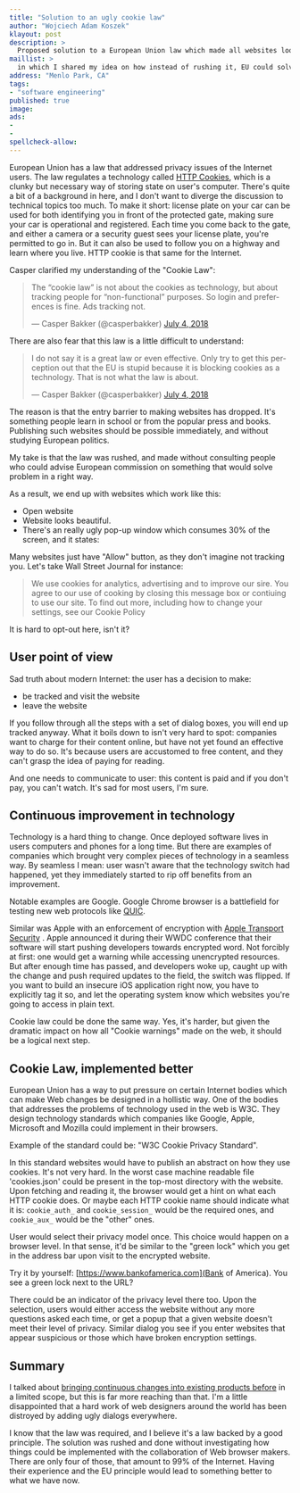 ```yaml
---
title: "Solution to an ugly cookie law"
author: "Wojciech Adam Koszek"
klayout: post
description: >
  Proposed solution to a European Union law which made all websites look ugly
maillist: >
  in which I shared my idea on how instead of rushing it, EU could solve the problem of web cookies and tracking
address: "Menlo Park, CA"
tags:
- "software engineering"
published: true
image: 
ads:
- 
- 
spellcheck-allow:
---
```


European Union has a law that addressed privacy issues of the Internet
users.
The law regulates a technology called
[HTTP Cookies](https://en.wikipedia.org/wiki/HTTP_cookie), which is a clunky but
necessary way of storing state on user's computer.
There's quite a bit of a background in here, and I don't want to diverge
the discussion to technical topics too much.
To make it short: license plate on your car can be used for both identifying
you in front of the protected gate, making sure your car is operational and
registered.
Each time you come back to the gate, and either a camera or a security guest
sees your license plate, you're permitted to go in.
But it can also be used to follow you on a highway and learn where
you live. HTTP cookie is that same for the Internet.

Casper clarified my understanding of the "Cookie Law":

<blockquote class="twitter-tweet" data-conversation="none" data-lang="en"><p lang="en" dir="ltr">The “cookie law” is not about the cookies as technology, but about tracking people for “non-functional” purposes. So login and preferences is fine. Ads tracking not.</p>&mdash; Casper Bakker (@casperbakker) <a href="https://twitter.com/casperbakker/status/1014391738239258626?ref_src=twsrc%5Etfw">July 4, 2018</a></blockquote> <script async src="https://platform.twitter.com/widgets.js" charset="utf-8"></script>

There are also fear that this law is a little difficult to understand:

<blockquote class="twitter-tweet" data-lang="en"><p lang="en" dir="ltr">I do not say it is a great law or even effective. Only try to get this perception out that the EU is stupid because it is blocking cookies as a technology. That is not what the law is about.</p>&mdash; Casper Bakker (@casperbakker) <a href="https://twitter.com/casperbakker/status/1014434624494325760?ref_src=twsrc%5Etfw">July 4, 2018</a></blockquote> <script async src="https://platform.twitter.com/widgets.js" charset="utf-8"></script>

The reason is that the entry barrier to making websites has dropped.
It's something people learn in school or from the popular press and books.
Publishing such websites should be possible immediately, and  without
studying European politics.

My take is that the law was rushed, and made without consulting people who
could advise European commission on something that would solve problem in
a right way.

As a result, we end up with websites which work like this:

- Open website
- Website looks beautiful.
- There's an really ugly pop-up window which consumes 30% of the screen, and
  it states:

Many websites just have "Allow" button, as they don't imagine not tracking you.
Let's take Wall Street Journal for instance:

> 
> We use cookies for analytics, advertising and to improve our sire. You agree to our use of cooking by closing this message box or contiuing to use our site. To find out more, including how to change your settings, see our Cookie Policy
>

It is hard to opt-out here, isn't it?

## User point of view

Sad truth about modern Internet: the user has a decision to make:

- be tracked and visit the website
- leave the website

If you follow through all the steps with a set of dialog boxes, you will end
up tracked anyway. What it boils down to isn't very hard to spot:
companies want to charge for
their content online, but have not yet found an effective way to do so.
It's because users are accustomed to free content, and they can't grasp the
idea of paying for reading.

And one needs to communicate to user: this content is paid and if you don't
pay, you can't watch. It's sad for most users, I'm sure.

## Continuous improvement in technology

Technology is a hard thing to change.
Once deployed software lives in users computers and phones for a long time.
But there are examples of companies which brought very complex pieces of
technology in a seamless way.
By seamless I mean: user wasn't aware that the technology switch had
happened, yet they immediately started to rip off benefits from an
improvement.

Notable examples are Google. Google Chrome browser is a battlefield for
testing new web protocols like [QUIC](https://www.chromium.org/quic).

Similar was Apple with an enforcement of encryption with
[Apple Transport Security](https://forums.developer.apple.com/thread/6767)
. Apple announced it during
their WWDC conference that their software will start pushing developers
towards encrypted word.
Not forcibly at first: one would get a warning while accessing unencrypted
resources.
But after enough time has passed, and developers woke up, caught up with the
change and push required updates to the field, the switch was flipped.
If you want to build an insecure iOS application right now, you have to
explicitly tag it so, and let the operating system know which websites
you're going to access in plain text.

Cookie law could be done the same way. Yes, it's harder, but given the
dramatic impact on how all "Cookie warnings" made on the web, it should be
a logical next step.

## Cookie Law, implemented better

European Union has a way to put pressure on certain Internet bodies which
can make Web changes be designed in a hollistic way.
One of the bodies that addresses the problems of technology used in the web
is W3C.
They design technology standards which companies like Google, Apple,
Microsoft and Mozilla could implement in their browsers.

Example of the standard could be: "W3C Cookie Privacy Standard".

In this standard websites would have to publish an abstract on how they use
cookies.
It's not very hard.
In the worst case machine readable file 'cookies.json' could be present in the top-most
directory with the website.
Upon fetching and reading it, the browser would get a hint on what each HTTP cookie does.
Or maybe each HTTP cookie name should indicate what it is: `cookie_auth_`
and `cookie_session_` would be the required ones, and `cookie_aux_` would
be the "other" ones.

User would select their privacy model once.
This choice would happen on a browser level.
In that sense, it'd be similar to the "green lock" which you get in the
address bar upon visit to the encrypted website.

Try it by yourself: [https://www.bankofamerica.com](Bank of America).
You see a green lock next to the URL?

There could be an indicator of the privacy level there too.
Upon the selection, users would either access the website without any more
questions asked each time, or get a popup that a given website doesn't meet
their level of privacy.
Similar dialog you see if you enter websites that appear suspicious or those
which have broken encryption settings.

## Summary

I talked about [bringing continuous changes into existing products before](https://www.koszek.com/blog/2015/08/10/non-continuous-innovation-is-dangerous/)
in a limited scope, but this is far more reaching than that.
I'm a little disappointed that a hard work of web designers around the world
has been distroyed by adding ugly dialogs everywhere.

I know that the law was required, and I believe it's a law backed by a good
principle.
The solution was rushed and done without investigating
how things could be implemented with the collaboration of Web browser
makers.
There are only four of those, that amount to 99% of the Internet.
Having their experience and the EU principle would lead to something better
to what we have now.
